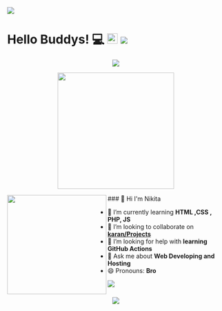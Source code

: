 <img src="https://user-images.githubusercontent.com/73097560/115834477-dbab4500-a447-11eb-908a-139a6edaec5c.gif">
<h1> Hello Buddys! 💻  <img src = "https://media2.giphy.com/media/QssGEmpkyEOhBCb7e1/giphy.gif?cid=ecf05e47a0n3gi1bfqntqmob8g9aid1oyj2wr3ds3mg700bl&rid=giphy.gif" width = 24px>
  <img src="https://user-images.githubusercontent.com/73097560/115834477-dbab4500-a447-11eb-908a-139a6edaec5c.gif"></h1>

<p align='center'>
<img src="https://readme-typing-svg.herokuapp.com?color=%2336BCF7&size=25&center=true&vCenter=true&width=433&height=75&lines=I'm+Chandula+Jeewantha;Web+Developing+Student;Computer+Application+Assistant;SLIIT;%40Chandulajeewantha2003">
</p>
<p align='center'>
<img src="https://media.giphy.com/media/QvpqTCiEcwtvx6wwJK/giphy.gif" width="270" height="270" frameBorder="0" class="giphy-embed" allowFullScreen></img></p>
<img align='left' src="https://media.giphy.com/media/M9gbBd9nbDrOTu1Mqx/giphy.gif" width="230">
### 👋 Hi I'm Nikita

- 🌱 I’m currently learning **HTML ,CSS , PHP, JS**
- 👯 I’m looking to collaborate on **[karan/Projects](https://github.com/Chandulajeewantha2003/Projects)**
- 🤔 I’m looking for help with **learning GitHub Actions**
- 💬 Ask me about **Web Developing and Hosting**
- 😄 Pronouns: **Bro**
<img src="https://user-images.githubusercontent.com/73097560/115834477-dbab4500-a447-11eb-908a-139a6edaec5c.gif">
<br>
<h3 align = "center"><img src="https://readme-typing-svg.herokuapp.com?color=%23F7F7F7&size=21&center=true&vCenter=true&width=650&height=100&lines=A+Student+%F0%9F%91%A8%F0%9F%8F%BB%E2%80%8D%F0%9F%8E%93+and+a+Programming+Enthusiast+%F0%9F%91%A9%E2%80%8D%F0%9F%92%BB+from+Sri+Lanka"></h3>

